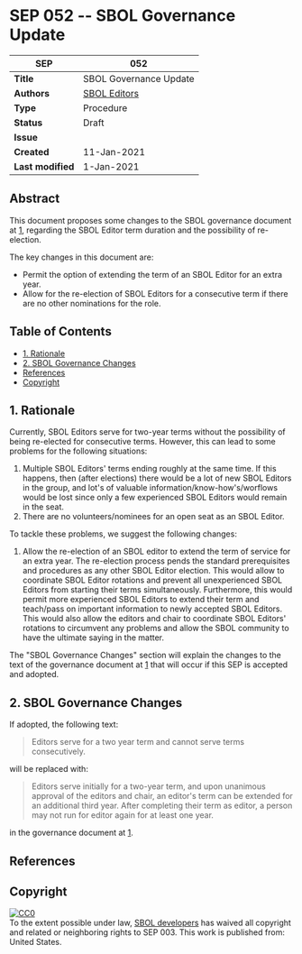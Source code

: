 # SEP 052 -- SBOL Governance Update

| SEP | 052 |
| --- | --- |
| **Title** | SBOL Governance Update |
| **Authors** | [SBOL Editors](sbol-editors@googlegroups.com) |
| **Type** | Procedure |
| **Status** | Draft |
| **Issue** | |
| **Created** | 11-Jan-2021 |
| **Last modified** | 1-Jan-2021 |

## Abstract

This document proposes some changes to the SBOL governance document at [1](https://sbolstandard.org/community-governance/), regarding the SBOL Editor term duration and the possibility of re-election.

The key changes in this document are:

- Permit the option of extending the term of an SBOL Editor for an extra year.
- Allow for the re-election of SBOL Editors for a consecutive term if there are no other nominations for the role.

## Table of Contents

- [1. Rationale](#rationale)
- [2. SBOL Governance Changes](#specification)
- [References](#references)
- [Copyright](#copyright)

## 1. Rationale <a name="rationale"></a>

Currently, SBOL Editors serve for two-year terms without the possibility of being re-elected for consecutive terms. However, this can lead to some problems for the following situations:

1. Multiple SBOL Editors' terms ending roughly at the same time. If this happens, then (after elections) there would be a lot of new SBOL Editors in the group, and lot's of valuable information/know-how's/worflows would be lost since only a few experienced SBOL Editors would remain in the seat.
2. There are no volunteers/nominees for an open seat as an SBOL Editor.

To tackle these problems, we suggest the following changes:

1. Allow the re-election of an SBOL editor to extend the term of service for an extra year. The re-election process pends the standard prerequisites and procedures as any other SBOL Editor election. This would allow to coordinate SBOL Editor rotations and prevent all unexperienced SBOL Editors from starting their terms simultaneously. Furthermore, this would permit more experienced SBOL Editors to extend their term and teach/pass on important information to newly accepted SBOL Editors. This would also allow the editors and chair to coordinate SBOL Editors' rotations to circumvent any problems and allow the SBOL community to have the ultimate saying in the matter.

The "SBOL Governance Changes" section will explain the changes to the text of the governance document at [1](https://sbolstandard.org/community-governance/) that will occur if this SEP is accepted and adopted.

## 2. SBOL Governance Changes <a name="specification"></a>

If adopted, the following text:

> Editors serve for a two year term and cannot serve terms consecutively.

will be replaced with:

> Editors serve initially for a two-year term, and upon unanimous approval of the editors and chair, an editor's term can be extended for an additional third year. After completing their term as editor, a person may not run for editor again for at least one year.

in the governance document at [1](https://sbolstandard.org/community-governance/).

## References <a name='references'></a>

## Copyright <a name='copyright'></a>

<p xmlns:dct="http://purl.org/dc/terms/" xmlns:vcard="http://www.w3.org/2001/vcard-rdf/3.0#">
  <a rel="license"
     href="http://creativecommons.org/publicdomain/zero/1.0/">
    <img src="http://i.creativecommons.org/p/zero/1.0/88x31.png" style="border-style: none;" alt="CC0" />
  </a>
  <br />
  To the extent possible under law,
  <a rel="dct:publisher"
     href="sbolstandard.org">
    <span property="dct:title">SBOL developers</span></a>
  has waived all copyright and related or neighboring rights to
  <span property="dct:title">SEP 003</span>.
This work is published from:
<span property="vcard:Country" datatype="dct:ISO3166"
      content="US" about="sbolstandard.org">
  United States</span>.
</p>
